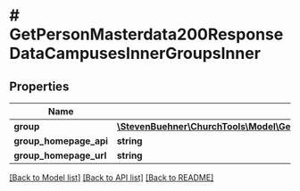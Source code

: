 # # GetPersonMasterdata200ResponseDataCampusesInnerGroupsInner

## Properties

Name | Type | Description | Notes
------------ | ------------- | ------------- | -------------
**group** | [**\StevenBuehner\ChurchTools\Model\GetPersonMasterdata200ResponseDataCampusesInnerGroupsInnerGroup**](GetPersonMasterdata200ResponseDataCampusesInnerGroupsInnerGroup.md) |  | [optional]
**group_homepage_api** | **string** |  |
**group_homepage_url** | **string** |  |

[[Back to Model list]](../../README.md#models) [[Back to API list]](../../README.md#endpoints) [[Back to README]](../../README.md)
